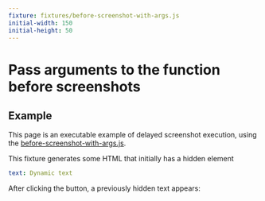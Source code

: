 ```yaml
---
fixture: fixtures/before-screenshot-with-args.js
initial-width: 150
initial-height: 50
---
```


# Pass arguments to the function before screenshots 

## Example

This page is an executable example of delayed screenshot execution, using the
[before-screenshot-with-args.js](fixtures/before-screenshot-with-args.js).

This fixture generates some HTML that initially has a hidden element

~~~yaml example="after screenshot"
text: Dynamic text
~~~

After clicking the button, a previously hidden text appears:


